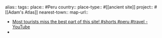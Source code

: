 alias::
tags::
place:: #Peru 
country:: 
place-type:: #[[ancient site]] 
project:: #[[Adam's Atlas]] 
nearest-town::
map-url::
- [Most tourists miss the best part of this site! #shorts #peru #travel - YouTube](https://www.youtube.com/shorts/b3yd3R1AQiE)
-